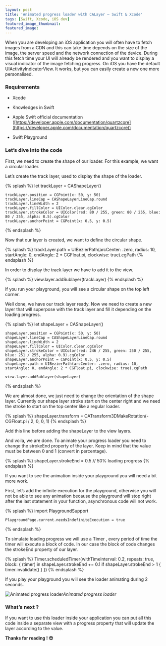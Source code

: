 ```yaml
---
layout: post
title: 'Animated progress loader with CALayer — Swift & Xcode'
tags: [Swift, Xcode, iOS dev]
featured_image_thumbnail: 
featured_image: 
---
```


When you are developing an iOS application you will often have to fetch images from a CDN and this can take time depends on the size of the image, the server speed and the network connection of the device. During this fetch time your UI will already be rendered and you want to display a visual indicator of the image fetching progress. On iOS you have the default UIActivityIndicatorView. It works, but you can easily create a new one more personalised.

### Requirements

* Xcode

* Knowledges in Swift

* Apple Swift official documentation ([https://developer.apple.com/documentation/quartzcore](https://developer.apple.com/documentation/quartzcore))

* Swift Playground

### Let’s dive into the code

First, we need to create the shape of our loader. For this example, we want a circular loader.

Let’s create the track layer, used to display the shape of the loader.

{% splash %}
    let trackLayer = CAShapeLayer()

    trackLayer.position = CGPoint(x: 50, y: 50)
    trackLayer.lineCap = CAShapeLayerLineCap.round
    trackLayer.lineWidth = 2
    trackLayer.fillColor = UIColor.clear.cgColor
    trackLayer.strokeColor = UIColor(red: 80 / 255, green: 80 / 255, blue: 80 / 255, alpha: 0.5).cgColor 
    trackLayer.anchorPoint = CGPoint(x: 0.5, y: 0.5)
{% endsplash %}

Now that our layer is created, we want to define the circular shape.

{% splash %}
    trackLayer.path = UIBezierPath(arcCenter: .zero, radius: 10, startAngle: 0, endAngle: 2 * CGFloat.pi, clockwise: true).cgPath
{% endsplash %}

In order to display the track layer we have to add it to the view.

{% splash %}
    view.layer.addSublayer(trackLayer)
{% endsplash %}

If you run your playground, you will see a circular shape on the top left corner.

Well done, we have our track layer ready. Now we need to create a new layer that will superpose with the track layer and fill it depending on the loading progress.

{% splash %}
    let shapeLayer = CAShapeLayer()

    shapeLayer.position = CGPoint(x: 50, y: 50)
    shapeLayer.lineCap = CAShapeLayerLineCap.round
    shapeLayer.lineWidth = 2
    shapeLayer.fillColor = UIColor.clear.cgColor
    shapeLayer.strokeColor = UIColor(red: 246 / 255, green: 250 / 255, blue: 251 / 255, alpha: 0.9).cgColor
    shapeLayer.anchorPoint = CGPoint(x: 0.5, y: 0.5)
    shapeLayer.path = UIBezierPath(arcCenter: .zero, radius: 10, startAngle: 0, endAngle: 2 * CGFloat.pi, clockwise: true).cgPath

    view.layer.addSublayer(shapeLayer)
{% endsplash %}

We are almost done, we just need to change the orientation of the shape layer. Currently our shape layer stroke start on the center right and we need the stroke to start on the top center like a regular loader.

{% splash %}
    shapeLayer.transform = CATransform3DMakeRotation(-CGFloat.pi / 2, 0, 0, 1)
{% endsplash %}

Add this line before adding the shapeLayer to the view layers.

And voila, we are done. To animate your progress loader you need to change the strokeEnd property of the layer. Keep in mind that the value must be between 0 and 1 (convert in percentage).

{% splash %}
    shapeLayer.strokeEnd = 0.5 // 50% loading progress
{% endsplash %}

If you want to see the animation inside your playground you will need a bit more work.

First, let’s add the infinite execution for the playground, otherwise you will not be able to see any animation because the playground will stop right after the last statement in your function, asynchronous code will not work.

{% splash %}
    import PlaygroundSupport

    PlaygroundPage.current.needsIndefiniteExecution = true
{% endsplash %}

To simulate loading progress we will use a Timer , every period of time the timer will execute a block of code. In our case the block of code changes the strokeEnd property of our layer.

{% splash %}
    Timer.scheduledTimer(withTimeInterval: 0.2, repeats: true, block: { (timer) in
        shapeLayer.strokeEnd += 0.1
        if shapeLayer.strokeEnd > 1 {
            timer.invalidate()
        }
    })
{% endsplash %}

If you play your playground you will see the loader animating during 2 seconds.

![Animated progress loader](https://cdn-images-1.medium.com/max/3964/1*MaybUrgi8W3LC0URU-KgrQ.gif)*Animated progress loader*

### What’s next ?

If you want to use this loader inside your application you can put all this code inside a separate view with a progress property that will update the layer according to the value.

**Thanks for reading ! 😊**
